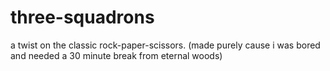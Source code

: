# three-squadrons
a twist on the classic rock-paper-scissors. (made purely cause i was bored and needed a 30 minute break from eternal woods)
